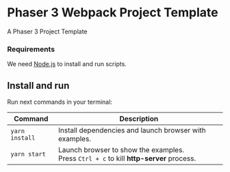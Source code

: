 # Phaser 3 Webpack Project Template

A Phaser 3 Project Template

### Requirements

We need [Node.js](https://nodejs.org) to install and run scripts.

## Install and run

Run next commands in your terminal:

| Command        | Description                                                                                 |
| -------------- | ------------------------------------------------------------------------------------------- |
| `yarn install` | Install dependencies and launch browser with examples.                                      |
| `yarn start`   | Launch browser to show the examples. <br> Press `Ctrl + c` to kill **http-server** process. |
